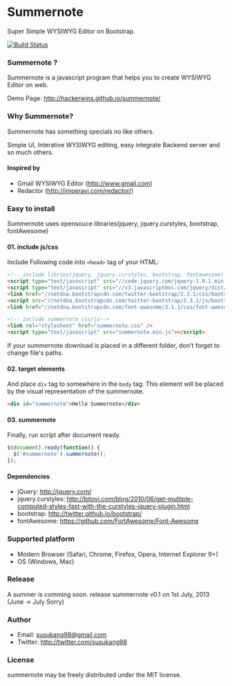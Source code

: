 # Summernote
Super Simple WYSIWYG Editor on Bootstrap.

[![Build Status](https://secure.travis-ci.org/HackerWins/summernote.png)](http://travis-ci.org/HackerWins/summernote)

### Summernote ?
Summernote is a javascript program that helps you to create WYSIWYG Editor on web.

Demo Page: http://hackerwins.github.io/summernote/

### Why Summernote?

Summernote has something specials no like others.

Simple UI, Interative WYSIWYG editing, easy integrate Backend server and so much others.

#### Inspired by
* Gmail WYSIWYG Editor (http://www.gmail.com)
* Redactor (http://imperavi.com/redactor/)

### Easy to install

Summernote uses opensouce libraries(jquery, jquery.curstyles, bootstrap, fontAwesome) 

#### 01. include js/css
Include Following code into `<head>` tag of your HTML:
```html
<!-- include libries(jquery, jquery.curstyles, bootstrap, fontawesome) -->
<script type="text/javascript" src="//code.jquery.com/jquery-1.9.1.min.js"></script> 
<script type="text/javascript" src="//v3.javascriptmvc.com/jquery/dist/jquery.curstyles.min.js"></script>
<link href="//netdna.bootstrapcdn.com/twitter-bootstrap/2.3.1/css/bootstrap-combined.no-icons.min.css" rel="stylesheet"> 
<script src="//netdna.bootstrapcdn.com/twitter-bootstrap/2.3.1/js/bootstrap.min.js"></script> 
<link href="//netdna.bootstrapcdn.com/font-awesome/3.1.1/css/font-awesome.min.css" rel="stylesheet">

<!-- include summernote css/js-->
<link rel="stylesheet" href="summernote.css" />
<script type="text/javascript" src="summernote.min.js"></script>
```
If your summernote download is placed in a different folder, don't forget to change file's paths.

#### 02. target elements
And place `div` tag to somewhere in the `body` tag. This element will be placed by the visual representation of the summernote.
```html
<div id="summernote">Hello Summernote</div>
```

#### 03. summernote
Finally, run script after document ready.
```javascript
$(document).ready(function() {
  $('#summernote').summernote();
});
```

#### Dependencies
* jQuery: http://jquery.com/
* jquery.curstyles: http://bitovi.com/blog/2010/06/get-multiple-computed-styles-fast-with-the-curstyles-jquery-plugin.html
* bootstrap: http://twitter.github.io/bootstrap/
* fontAwesome: https://github.com/FortAwesome/Font-Awesome

### Supported platform
* Modern Browser (Safari, Chrome, Firefox, Opera, Internet Explorer 9+)
* OS (Windows, Mac)

### Release

A summer is comming soon. release summernote v0.1 on 1st July, 2013 (June -> July Sorry)

### Author
* Email: susukang98@gmail.com
* Twitter: http://twitter.com/susukang98

### License
summernote may be freely distributed under the MIT license.
